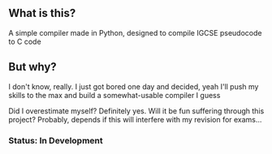 ## What is this?

A simple compiler made in Python, designed to compile IGCSE pseudocode to C code

## But why?
I don't know, really. I just got bored one day and decided, yeah I'll push my skills to the max and build a somewhat-usable compiler I guess

Did I overestimate myself? Definitely yes. Will it be fun suffering through this project? Probably, depends if this will interfere with my revision for exams...


### Status: In Development
